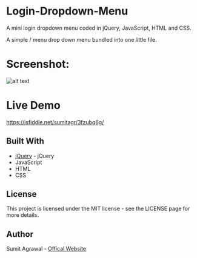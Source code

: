 # Login-Dropdown-Menu
A mini login dropdown menu coded in jQuery, JavaScript, HTML and CSS.

A simple / menu drop down menu bundled into one little file.

# Screenshot: 

![alt text](https://i.imgur.com/mKP3v0G.jpg)

# Live Demo
https://jsfiddle.net/sumitagr/3fzubq6g/

## Built With

* [jQuery](https://jquery.com/) - jQuery
* JavaScript
* HTML
* CSS

## License

This project is licensed under the MIT license - see the LICENSE page for more details.

## Author

Sumit Agrawal - [Offical Website](https://sumitagrawal.com)

